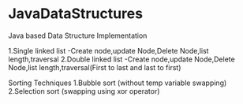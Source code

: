 # JavaDataStructures
Java based Data Structure Implementation

1.Single linked list -Create node,update Node,Delete Node,list length,traversal
2.Double linked list -Create node,update Node,Delete Node,list length,traversal(First to last and last to first)

Sorting Techniques
1.Bubble sort (without temp variable swapping)
2.Selection sort (swapping using xor operator)
